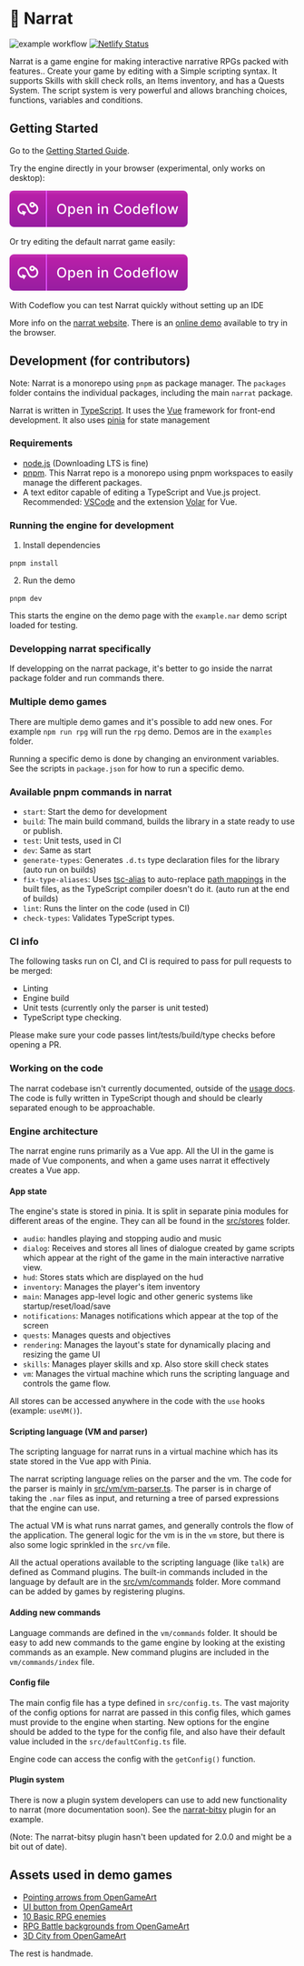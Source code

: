 # 🚀 Narrat

![example workflow](https://github.com/liana-p/narrat-engine/actions/workflows/main.yml/badge.svg) [![Netlify Status](https://api.netlify.com/api/v1/badges/55d4b9ba-62b7-4c43-86ce-8bc2aaf98643/deploy-status)](https://app.netlify.com/sites/ornate-pie-561978/deploys)

Narrat is a game engine for making interactive narrative RPGs packed with features.. Create your game by editing with a Simple scripting syntax. It supports Skills with skill check rolls, an Items inventory, and has a Quests System. The script system is very powerful and allows branching choices, functions, variables and conditions.

## Getting Started

Go to the [Getting Started Guide](https://docs.get-narrat.com/guides/getting-started.html).

Try the engine directly in your browser (experimental, only works on desktop):

[![Open in Codeflow](./docs/open-in-codeflow.svg)](https://pr.new/liana-p/narrat-engine)

Or try editing the default narrat game easily:

[![Try editing the default game](./docs/open-in-codeflow.svg)](https:///pr.new/github.com/liana-p/narrat-engine/edit/main/packages/narrat/examples/games/default/scripts/default.nar)

With Codeflow you can test Narrat quickly without setting up an IDE

More info on the [narrat website](https://get-narrat.com). There is an [online demo](https://get-narrat.com/demo/) available to try in the browser.

## Development (for contributors)

Note: Narrat is a monorepo using `pnpm` as package manager. The `packages` folder contains the individual packages, including the main `narrat` package.

Narrat is written in [TypeScript](https://www.typescriptlang.org/). It uses the [Vue](https://vuejs.org/) framework for front-end development. It also uses [pinia](https://pinia.vuejs.org/) for state management

### Requirements

- [node.js](https://nodejs.org/en/) (Downloading LTS is fine)
- [pnpm](https://pnpm.io/). This Narrat repo is a monorepo using pnpm workspaces to easily manage the different packages.
- A text editor capable of editing a TypeScript and Vue.js project. Recommended: [VSCode](https://code.visualstudio.com/) and the extension [Volar](https://marketplace.visualstudio.com/items?itemName=ms-vscode.vscode-volar) for Vue.

### Running the engine for development

1. Install dependencies

`pnpm install`

2. Run the demo

`pnpm dev`

This starts the engine on the demo page with the `example.nar` demo script loaded for testing.

### Developping narrat specifically

If developping on the narrat package, it's better to go inside the narrat package folder and run commands there.

### Multiple demo games

There are multiple demo games and it's possible to add new ones. For example `npm run rpg` will run the `rpg` demo. Demos are in the `examples` folder.

Running a specific demo is done by changing an environment variables. See the scripts in `package.json` for how to run a specific demo.

### Available pnpm commands in narrat

- `start`: Start the demo for development
- `build`: The main build command, builds the library in a state ready to use or publish.
- `test`: Unit tests, used in CI
- `dev`: Same as start
- `generate-types`: Generates `.d.ts` type declaration files for the library (auto run on builds)
- `fix-type-aliases`: Uses [tsc-alias](https://www.npmjs.com/package/tsc-alias) to auto-replace [path mappings](https://www.typescriptlang.org/docs/handbook/module-resolution.html#path-mapping) in the built files, as the TypeScript compiler doesn't do it. (auto run at the end of builds)
- `lint`: Runs the linter on the code (used in CI)
- `check-types`: Validates TypeScript types.

### CI info

The following tasks run on CI, and CI is required to pass for pull requests to be merged:

- Linting
- Engine build
- Unit tests (currently only the parser is unit tested)
- TypeScript type checking.

Please make sure your code passes lint/tests/build/type checks before opening a PR.

### Working on the code

The narrat codebase isn't currently documented, outside of the [usage docs](https://docs.get-narrat.com). The code is fully written in TypeScript though and should be clearly separated enough to be approachable.

### Engine architecture

The narrat engine runs primarily as a Vue app. All the UI in the game is made of Vue components, and when a game uses narrat it effectively creates a Vue app.

#### App state

The engine's state is stored in pinia. It is split in separate pinia modules for different areas of the engine. They can all be found in the [src/stores](src/stores) folder.

- `audio`: handles playing and stopping audio and music
- `dialog`: Receives and stores all lines of dialogue created by game scripts which appear at the right of the game in the main interactive narrative view.
- `hud`: Stores stats which are displayed on the hud
- `inventory`: Manages the player's item inventory
- `main`: Manages app-level logic and other generic systems like startup/reset/load/save
- `notifications`: Manages notifications which appear at the top of the screen
- `quests`: Manages quests and objectives
- `rendering`: Manages the layout's state for dynamically placing and resizing the game UI
- `skills`: Manages player skills and xp. Also store skill check states
- `vm`: Manages the virtual machine which runs the scripting language and controls the game flow.

All stores can be accessed anywhere in the code with the `use` hooks (example: `useVM()`).

#### Scripting language (VM and parser)

The scripting language for narrat runs in a virtual machine which has its state stored in the Vue app with Pinia.

The narrat scripting language relies on the parser and the vm. The code for the parser is mainly in [src/vm/vm-parser.ts](src/vm/vm-parser.ts). The parser is in charge of taking the `.nar` files as input, and returning a tree of parsed expressions that the engine can use.

The actual VM is what runs narrat games, and generally controls the flow of the application. The general logic for the vm is in the `vm` store, but there is also some logic sprinkled in the `src/vm` file.

All the actual operations available to the scripting language (like `talk`) are defined as Command plugins. The built-in commands included in the language by default are in the [src/vm/commands](src/vm/commands/) folder. More command can be added by games by registering plugins.

#### Adding new commands

Language commands are defined in the `vm/commands` folder. It should be easy to add new commands to the game engine by looking at the existing commands as an example. New command plugins are included in the `vm/commands/index` file.

#### Config file

The main config file has a type defined in `src/config.ts`. The vast majority of the config options for narrat are passed in this config files, which games must provide to the engine when starting. New options for the engine should be added to the type for the config file, and also have their default value included in the `src/defaultConfig.ts` file.

Engine code can access the config with the `getConfig()` function.

#### Plugin system

There is now a plugin system developers can use to add new functionality to narrat (more documentation soon). See the [narrat-bitsy](https://github.com/liana-pigeot/narrat-bitsy) plugin for an example.

(Note: The narrat-bitsy plugin hasn't been updated for 2.0.0 and might be a bit out of date).

## Assets used in demo games

- [Pointing arrows from OpenGameArt](https://opengameart.org/content/pointing-arrows)
- [UI button from OpenGameArt](https://opengameart.org/content/buttons-and-frame)
- [10 Basic RPG enemies](https://opengameart.org/content/10-basic-rpg-enemies)
- [RPG Battle backgrounds from OpenGameArt](https://opengameart.org/content/backgrounds-3)
- [3D City from OpenGameArt](https://opengameart.org/content/3d-city)

The rest is handmade.
